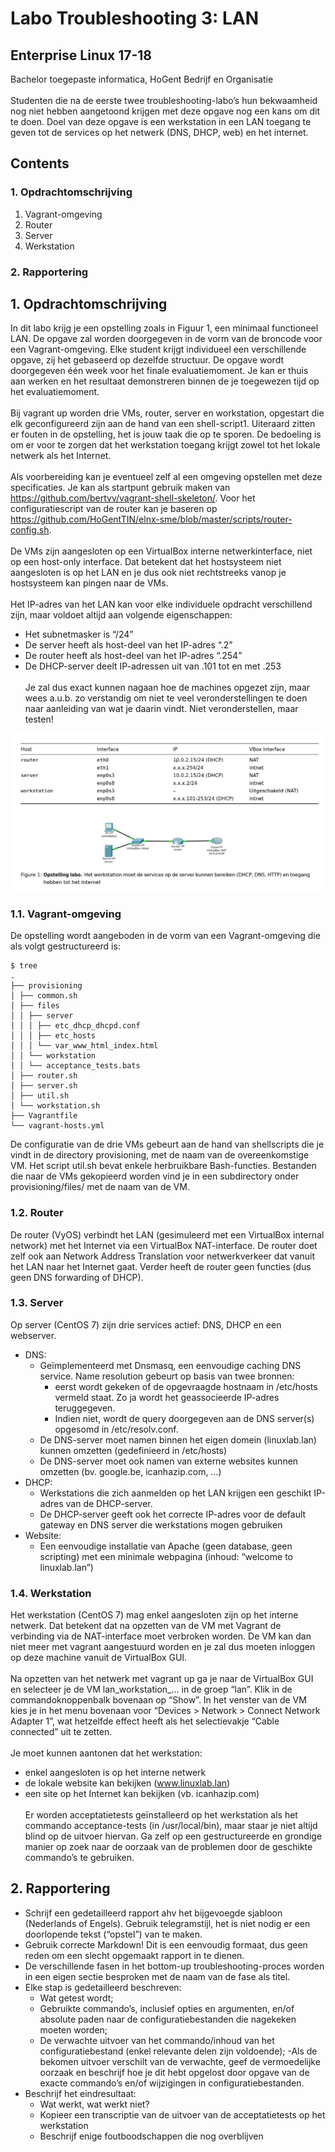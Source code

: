 # Labo Troubleshooting 3: LAN
## Enterprise Linux 17-18
Bachelor toegepaste informatica, HoGent Bedrijf en Organisatie
<br><br>
Studenten die na de eerste twee troubleshooting-labo’s hun bekwaamheid nog niet hebben aangetoond
krijgen met deze opgave nog een kans om dit te doen. Doel van deze opgave is een werkstation in een LAN
toegang te geven tot de services op het netwerk (DNS, DHCP, web) en het internet.
## Contents
### 1. Opdrachtomschrijving 
1. Vagrant-omgeving 
2. Router 
3. Server
4. Werkstation
### 2. Rapportering 
## 1. Opdrachtomschrijving
In dit labo krijg je een opstelling zoals in Figuur 1, een minimaal functioneel LAN. De opgave zal worden doorgegeven in
de vorm van de broncode voor een Vagrant-omgeving. Elke student krijgt individueel een verschillende opgave, zij het
gebaseerd op dezelfde structuur. De opgave wordt doorgegeven één week voor het finale evaluatiemoment. Je kan er
thuis aan werken en het resultaat demonstreren binnen de je toegewezen tijd op het evaluatiemoment.
<br><br>Bij vagrant up worden drie VMs, router, server en workstation, opgestart die elk geconfigureerd zijn aan de hand
van een shell-script1. Uiteraard zitten er fouten in de opstelling, het is jouw taak die op te sporen. De bedoeling is om er
voor te zorgen dat het werkstation toegang krijgt zowel tot het lokale netwerk als het Internet.
<br><br>Als voorbereiding kan je eventueel zelf al een omgeving opstellen met deze specificaties. Je kan als startpunt gebruik
maken van https://github.com/bertvv/vagrant-shell-skeleton/. Voor het configuratiescript van de router kan je baseren
op https://github.com/HoGentTIN/elnx-sme/blob/master/scripts/router-config.sh.
<br><br>De VMs zijn aangesloten op een VirtualBox interne netwerkinterface, niet op een host-only interface. Dat betekent dat
het hostsysteem niet aangesloten is op het LAN en je dus ook niet rechtstreeks vanop je hostsysteem kan pingen naar
de VMs.
<br><br>Het IP-adres van het LAN kan voor elke individuele opdracht verschillend zijn, maar voldoet altijd aan volgende
eigenschappen:
- Het subnetmasker is “/24”
- De server heeft als host-deel van het IP-adres “.2”
- De router heeft als host-deel van het IP-adres “.254”
- De DHCP-server deelt IP-adressen uit van .101 tot en met .253
<br><br>
Je zal dus exact kunnen nagaan hoe de machines opgezet zijn, maar wees a.u.b. zo verstandig om niet te veel veronderstellingen te doen naar aanleiding van wat je daarin vindt. Niet veronderstellen, maar testen!

![IP tabel en afbeedling](https://github.com/hilmiemrebayat/Linux-troubelshoot/blob/master/Afbeeldingen/afbeelding1.jpeg)
### 1.1. Vagrant-omgeving
De opstelling wordt aangeboden in de vorm van een Vagrant-omgeving die als volgt gestructureerd is:
```
$ tree
.
├── provisioning
│ ├── common.sh
│ ├── files
│ │ ├── server
│ │ │ ├── etc_dhcp_dhcpd.conf
│ │ │ ├── etc_hosts
│ │ │ └── var_www_html_index.html
│ │ └── workstation
│ │ └── acceptance_tests.bats
│ ├── router.sh
│ ├── server.sh
│ ├── util.sh
│ └── workstation.sh
├── Vagrantfile
└── vagrant-hosts.yml
```
De configuratie van de drie VMs gebeurt aan de hand van shellscripts die je vindt in de directory provisioning, met de
naam van de overeenkomstige VM. Het script util.sh bevat enkele herbruikbare Bash-functies. Bestanden die naar de
VMs gekopieerd worden vind je in een subdirectory onder provisioning/files/ met de naam van de VM.
### 1.2. Router
De router (VyOS) verbindt het LAN (gesimuleerd met een VirtualBox internal network) met het Internet via een VirtualBox
NAT-interface. De router doet zelf ook aan Network Address Translation voor netwerkverkeer dat vanuit het LAN naar het
Internet gaat. Verder heeft de router geen functies (dus geen DNS forwarding of DHCP).

### 1.3. Server
Op server (CentOS 7) zijn drie services actief: DNS, DHCP en een webserver.
- DNS:
  - Geïmplementeerd met Dnsmasq, een eenvoudige caching DNS service. Name resolution gebeurt op basis van twee bronnen:
    - eerst wordt gekeken of de opgevraagde hostnaam in /etc/hosts vermeld staat. Zo ja wordt het geassocieerde IP-adres teruggegeven.
    - Indien niet, wordt de query doorgegeven aan de DNS server(s) opgesomd in /etc/resolv.conf.
  - De DNS-server moet namen binnen het eigen domein (linuxlab.lan) kunnen omzetten (gedefinieerd in /etc/hosts)
  - De DNS-server moet ook namen van externe websites kunnen omzetten (bv. google.be, icanhazip.com, …)
- DHCP:
  - Werkstations die zich aanmelden op het LAN krijgen een geschikt IP-adres van de DHCP-server.
  - De DHCP-server geeft ook het correcte IP-adres voor de default gateway en DNS server die werkstations mogen gebruiken
- Website:
  - Een eenvoudige installatie van Apache (geen database, geen scripting) met een minimale webpagina (inhoud: “welcome to linuxlab.lan”)
### 1.4. Werkstation
Het werkstation (CentOS 7) mag enkel aangesloten zijn op het interne netwerk. Dat betekent dat na opzetten van de
VM met Vagrant de verbinding via de NAT-interface moet verbroken worden. De VM kan dan niet meer met vagrant
aangestuurd worden en je zal dus moeten inloggen op deze machine vanuit de VirtualBox GUI.
<br><br>Na opzetten van het netwerk met vagrant up ga je naar de VirtualBox GUI en selecteer je de VM lan_workstation_...
in de groep “lan”. Klik in de commandoknoppenbalk bovenaan op “Show”. In het venster van de VM kies je in het menu
bovenaan voor “Devices > Network > Connect Network Adapter 1”, wat hetzelfde effect heeft als het selectievakje
“Cable connected” uit te zetten.
<br><br>Je moet kunnen aantonen dat het werkstation:
- enkel aangesloten is op het interne netwerk
- de lokale website kan bekijken (www.linuxlab.lan)
- een site op het Internet kan bekijken (vb. icanhazip.com)
<br><br>Er worden acceptatietests geïnstalleerd op het werkstation als het commando acceptance-tests (in /usr/local/bin),
maar staar je niet altijd blind op de uitvoer hiervan. Ga zelf op een gestructureerde en grondige manier op zoek naar de
oorzaak van de problemen door de geschikte commando’s te gebruiken.
## 2. Rapportering
- Schrijf een gedetailleerd rapport ahv het bijgevoegde sjabloon (Nederlands of Engels). Gebruik telegramstijl, het is niet nodig er een doorlopende tekst (“opstel”) van te maken.
- Gebruik correcte Markdown! Dit is een eenvoudig formaat, dus geen reden om een slecht opgemaakt rapport in te dienen.
- De verschillende fasen in het bottom-up troubleshooting-proces worden in een eigen sectie besproken met de naam van de fase als titel.
- Elke stap is gedetailleerd beschreven:
  - Wat getest wordt;
  - Gebruikte commando’s, inclusief opties en argumenten, en/of absolute paden naar de configuratiebestanden die nagekeken moeten worden;
  - De verwachte uitvoer van het commando/inhoud van het configuratiebestand (enkel relevante delen zijn
voldoende);
  -Als de bekomen uitvoer verschilt van de verwachte, geef de vermoedelijke oorzaak en beschrijf hoe je dit hebt opgelost door opgave van de exacte commando’s en/of wijzigingen in configuratiebestanden.
- Beschrijf het eindresultaat:
  - Wat werkt, wat werkt niet?
  - Kopieer een transcriptie van de uitvoer van de acceptatietests op het werkstation
  - Beschrijf enige foutboodschappen die nog overblijven
